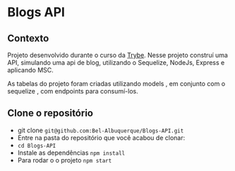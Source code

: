 # Blogs API

## Contexto
Projeto desenvolvido durante o curso da [Trybe](https://github.com/tryber).
Nesse projeto construí uma API, simulando uma api de blog, utilizando o Sequelize, NodeJs, Express e aplicando MSC.

As tabelas do projeto foram criadas utilizando models , em conjunto com o sequelize , com endpoints para consumí-los.

## Clone o repositório
* git clone `git@github.com:Bel-Albuquerque/Blogs-API.git`
* Entre na pasta do repositório que você acabou de clonar:
* `cd Blogs-API`
* Instale as dependências `npm install`
* Para rodar o o projeto `npm start`
